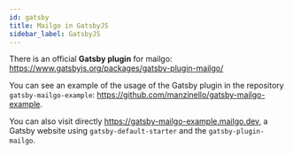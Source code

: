 ```yaml
---
id: gatsby
title: Mailgo in GatsbyJS
sidebar_label: GatsbyJS
---
```


There is an official <strong>Gatsby plugin</strong> for mailgo: https://www.gatsbyjs.org/packages/gatsby-plugin-mailgo/

You can see an example of the usage of the Gatsby plugin in the repository `gatsby-mailgo-example`: https://github.com/manzinello/gatsby-mailgo-example.

You can also visit directly https://gatsby-mailgo-example.mailgo.dev, a Gatsby website using `gatsby-default-starter` and the `gatsby-plugin-mailgo`.

